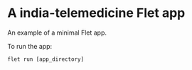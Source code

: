 # A india-telemedicine Flet app

An example of a minimal Flet app.

To run the app:

```
flet run [app_directory]
```